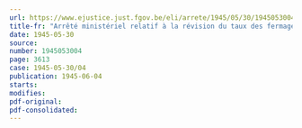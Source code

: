 ```yaml
---
url: https://www.ejustice.just.fgov.be/eli/arrete/1945/05/30/1945053004/justel
title-fr: "Arrêté ministériel relatif à la révision du taux des fermages"
date: 1945-05-30
source:
number: 1945053004
page: 3613
case: 1945-05-30/04
publication: 1945-06-04
starts:
modifies:
pdf-original:
pdf-consolidated:
---
```


